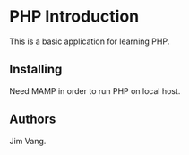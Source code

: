 PHP Introduction
================

This is a basic application for learning PHP.

Installing
----------
Need MAMP in order to run PHP on local host.

Authors
-------
Jim Vang.
